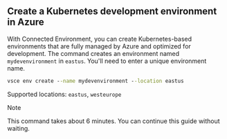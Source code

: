## Create a Kubernetes development environment in Azure
With Connected Environment, you can create Kubernetes-based environments that are fully managed by Azure and optimized for development. The command creates an environment named `mydevenvironment` in `eastus`. You'll need to enter a unique environment name.
```cmd
vsce env create --name mydevenvironment --location eastus
```

Supported locations: `eastus`, `westeurope`

> [!Note]
> This command takes about 6 minutes. You can continue this guide without waiting.
